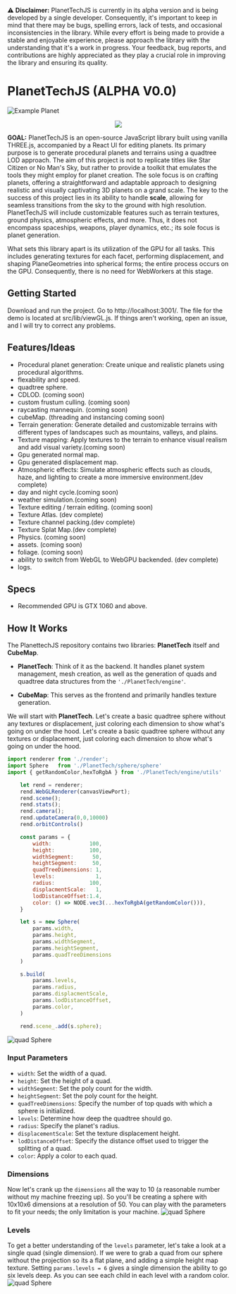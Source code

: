 ⚠️ **Disclaimer:** PlanetTechJS is currently in its alpha version and is being developed by a single developer. Consequently, it's important to keep in mind that there may be bugs, spelling errors, lack of tests, and occasional inconsistencies in the library. While every effort is being made to provide a stable and enjoyable experience, please approach the library with the understanding that it's a work in progress. Your feedback, bug reports, and contributions are highly appreciated as they play a crucial role in improving the library and ensuring its quality.


# PlanetTechJS (ALPHA V0.0) 
![Example Planet](./public/readmeImg/example-planet.png)

<p align="center">
  <img src="./public/readmeImg/img6.png" />
</p>


**GOAL:**
PlanetTechJS is an open-source JavaScript library built using vanilla THREE.js, accompanied by a React UI for editing planets. Its primary purpose is to generate procedural planets and terrains using a quadtree LOD approach. The aim of this project is not to replicate titles like Star Citizen or No Man's Sky, but rather to provide a toolkit that emulates the tools they might employ for planet creation. The sole focus is on crafting planets, offering a straightforward and adaptable approach to designing realistic and visually captivating 3D planets on a grand scale. The key to the success of this project lies in its ability to handle **scale**, allowing for seamless transitions from the sky to the ground with high resolution. PlanetTechJS will include customizable features such as terrain textures, ground physics, atmospheric effects, and more. Thus, it does not encompass spaceships, weapons, player dynamics, etc.; its sole focus is planet generation.

What sets this library apart is its utilization of the GPU for all tasks. This includes generating textures for each facet, performing displacement, and shaping PlaneGeometries into spherical forms; the entire process occurs on the GPU. Consequently, there is no need for WebWorkers at this stage.

## Getting Started
Download and run the project. Go to http://localhost:3001/. The file for the demo is located at src/lib/viewGL.js. If things aren't working, open an issue, and I will try to correct any problems.


## Features/Ideas
- Procedural planet generation: Create unique and realistic planets using procedural algorithms.
- flexability and speed.
- quadtree sphere.
- CDLOD. (coming soon)
- custom frustum culling. (coming soon)
- raycasting mannequin. (coming soon)
- cubeMap. (threading and instancing coming soon)
- Terrain generation: Generate detailed and customizable terrains with different types of landscapes such as mountains, valleys, and plains.
- Texture mapping: Apply textures to the terrain to enhance visual realism and add visual variety.(coming soon)
- Gpu generated normal map.
- Gpu generated displacement map.
- Atmospheric effects: Simulate atmospheric effects such as clouds, haze, and lighting to create a more immersive environment.(dev complete)
- day and night cycle.(coming soon)
- weather simulation.(coming soon)
- Texture editing / terrain editing. (coming soon)
- Texture Atlas. (dev complete)
- Texture channel packing.(dev complete)
- Texture Splat Map.(dev complete)
- Physics. (coming soon)
- assets.  (coming soon)
- foliage. (coming soon)
- ability to switch from WebGL to WebGPU backended. (dev complete)
- logs.

## Specs
- Recommended GPU is GTX 1060 and above.

## How It Works
The PlanettechJS repository contains two libraries: **PlanetTech** itself and **CubeMap**.

- **PlanetTech**: Think of it as the backend. It handles planet system management, mesh creation, as well as the generation of quads and quadtree data structures from the `'./PlanetTech/engine'`.

- **CubeMap**: This serves as the frontend and primarily handles texture generation.

We will start with **PlanetTech**. Let's create a basic quadtree sphere without any textures or displacement, just coloring each dimension to show what's going on under the hood.
Let's create a basic quadtree sphere without any textures or displacement, just coloring each dimension to show what's going on under the hood.
```javascript
import renderer from './render';
import Sphere   from './PlanetTech/sphere/sphere'
import { getRandomColor,hexToRgbA } from './PlanetTech/engine/utils'

    let rend = renderer;
    rend.WebGLRenderer(canvasViewPort);
    rend.scene();
    rend.stats();
    rend.camera();
    rend.updateCamera(0,0,10000)
    rend.orbitControls()

    const params = {
        width:            100,
        height:           100,
        widthSegment:      50,
        heightSegment:     50,
        quadTreeDimensions: 1,
        levels:             1,
        radius:           100,
        displacmentScale:   1,
        lodDistanceOffset:1.4, 
        color: () => NODE.vec3(...hexToRgbA(getRandomColor())),
    }

    let s = new Sphere(
        params.width,
        params.height,
        params.widthSegment,
        params.heightSegment,
        params.quadTreeDimensions
    )

    s.build(
        params.levels,
        params.radius,
        params.displacmentScale,
        params.lodDistanceOffset,
        params.color,
    )

    rend.scene_.add(s.sphere);
```
![quad Sphere](./public/readmeImg/img2.png)

### Input Parameters

- `width`: Set the width of a quad.
- `height`: Set the height of a quad.
- `widthSegment`: Set the poly count for the width.
- `heightSegment`: Set the poly count for the height.
- `quadTreeDimensions`: Specify the number of top quads with which a sphere is initialized.
- `levels`: Determine how deep the quadtree should go.
- `radius`: Specify the planet's radius.
- `displacementScale`: Set the texture displacement height.
- `lodDistanceOffset`: Specify the distance offset used to trigger the splitting of a quad.
- `color`: Apply a color to each quad.

### Dimensions 
Now let's crank up the `dimensions` all the way to 10 (a reasonable number without my machine freezing up). So you'll be creating a sphere with 10x10x6 dimensions at a resolution of 50. You can play with the parameters to fit your needs; the only limitation is your machine.
![quad Sphere](./public/readmeImg/img3.png)

### Levels 
To get a better understanding of the `levels` parameter, let's take a look at a single quad (single dimension). If we were to grab a quad from our sphere without the projection so its a flat plane, and adding a simple height map texture. Setting `params.levels = 6` gives a single dimension the ability to go six levels deep. As you can see each child in each level with a random color. 
![quad Sphere](./public/readmeImg/img4.jpg)